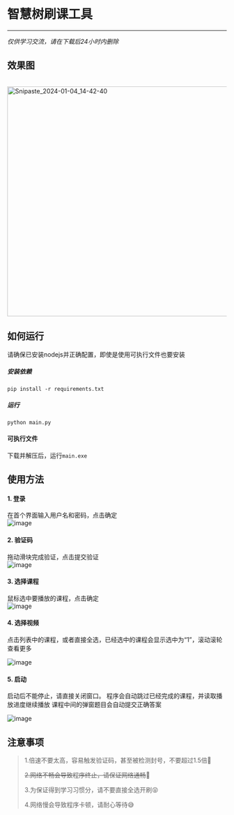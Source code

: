 # 智慧树刷课工具

---

*仅供学习交流，请在下载后24小时内删除*

## 效果图

<br>
<img width="528" alt="Snipaste_2024-01-04_14-42-40" src="https://github.com/qin1127/zhihuishu/assets/125798142/e2a4739c-989f-4783-ae26-7111ece9cafa">

## 如何运行

请确保已安装nodejs并正确配置，即使是使用可执行文件也要安装

##### 安装依赖

```
pip install -r requirements.txt
```

##### 运行

```
python main.py
```

#### 可执行文件

下载并解压后，运行`main.exe`

## 使用方法

#### 1. 登录

在首个界面输入用户名和密码，点击确定
<br>
![image](https://github.com/qin1127/zhihuishu/assets/125798142/8682f2f9-c25a-445a-a9f4-e7426fe5f757)


#### 2. 验证码

拖动滑块完成验证，点击提交验证
<br>
![image](https://github.com/qin1127/zhihuishu/assets/125798142/32e5dddd-7f40-441e-9c44-56a8476853f2)


#### 3. 选择课程

鼠标选中要播放的课程，点击确定
<br>
![image](https://github.com/qin1127/zhihuishu/assets/125798142/71a53865-6035-46db-901b-fcbfbb2e015b)


#### 4. 选择视频

点击列表中的课程，或者直接全选，已经选中的课程会显示选中为“1”，滚动滚轮查看更多

![image](https://github.com/qin1127/zhihuishu/assets/125798142/9cf9d6fb-3931-4c9c-9049-4c6df84bc7f3)


#### 5. 启动

启动后不能停止，请直接关闭窗口。
程序会自动跳过已经完成的课程，并读取播放进度继续播放
课程中间的弹窗题目会自动提交正确答案

![image](https://github.com/qin1127/zhihuishu/assets/125798142/b240487b-34ef-4f44-9558-556024dc2a03)


## 注意事项

> 1.倍速不要太高，容易触发验证码，甚至被检测封号，不要超过1.5倍🤔
> 
> ~~2.网络不畅会导致程序终止，请保证网络通畅~~🧐
> 
> 3.为保证得到学习习惯分，请不要直接全选开刷😝
> 
> 4.网络慢会导致程序卡顿，请耐心等待😅





